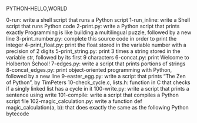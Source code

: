 PYTHON-HELLO,WORLD

0-run: write a shell script that runs a Python script
1-run_inline: write a Shell script that runs Python code
2-print.py: write a Python script that prints exactly Programming is like building a multilingual puzzle, followed by a new line
3-print_number.py: complete this source code in order to print the integer
4-print_float.py: print the float stored in the variable number with a precision of 2 digits
5-print_string.py: print 3 times a string stored in the variable str, followed by its first 9 characters
6-concat.py: print Welcome to Holberton School!
7-edges.py: write a script that prints portions of strings
8-concat_edges.py: print object-oriented programming with Python, followed by a new line
9-easter_egg.py: write a script that prints “The Zen of Python”, by TimPeters
10-check_cycle.c, lists.h: function in C that checks if a singly linked list has a cycle in it
100-write.py: write a script that prints a sentence using write
101-compile: write a script that compiles a Python script file
102-magic_calculation.py: write a function def magic_calculation(a, b): that does exactly the same as the following Python bytecode
